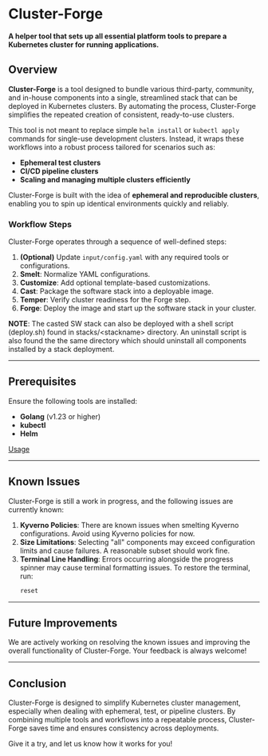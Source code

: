 # Cluster-Forge

**A helper tool that sets up all essential platform tools to prepare a Kubernetes cluster for running applications.**

## Overview

**Cluster-Forge** is a tool designed to bundle various third-party, community, and in-house components into a single, streamlined stack that can be deployed in Kubernetes clusters. By automating the process, Cluster-Forge simplifies the repeated creation of consistent, ready-to-use clusters.

This tool is not meant to replace simple `helm install` or `kubectl apply` commands for single-use development clusters. Instead, it wraps these workflows into a robust process tailored for scenarios such as:

- **Ephemeral test clusters**  
- **CI/CD pipeline clusters**  
- **Scaling and managing multiple clusters efficiently**

Cluster-Forge is built with the idea of **ephemeral and reproducible clusters**, enabling you to spin up identical environments quickly and reliably.

### Workflow Steps

Cluster-Forge operates through a sequence of well-defined steps:

1. **(Optional)** Update `input/config.yaml` with any required tools or configurations.  
2. **Smelt**: Normalize YAML configurations.  
3. **Customize**: Add optional template-based customizations.  
4. **Cast**: Package the software stack into a deployable image.  
5. **Temper**: Verify cluster readiness for the Forge step.  
6. **Forge**: Deploy the image and start up the software stack in your cluster.  

**NOTE**: The casted SW stack can also be deployed with a shell script (deploy.sh) found in stacks/\<stackname\> directory.
An uninstall script is also found the the same directory which should uninstall all components installed by a stack deployment. 

---

## Prerequisites

Ensure the following tools are installed:

- **Golang** (v1.23 or higher)  
- **kubectl**  
- **Helm**  



[Usage](docs/usage.md)


---



## Known Issues

Cluster-Forge is still a work in progress, and the following issues are currently known:

1. **Kyverno Policies**: There are known issues when smelting Kyverno configurations. Avoid using Kyverno policies for now.  
2. **Size Limitations**: Selecting "all" components may exceed configuration limits and cause failures. A reasonable subset should work fine.  
3. **Terminal Line Handling**: Errors occurring alongside the progress spinner may cause terminal formatting issues. To restore the terminal, run:  
   ```sh
   reset
   ```

---

## Future Improvements

We are actively working on resolving the known issues and improving the overall functionality of Cluster-Forge. Your feedback is always welcome!

---

## Conclusion

Cluster-Forge is designed to simplify Kubernetes cluster management, especially when dealing with ephemeral, test, or pipeline clusters. By combining multiple tools and workflows into a repeatable process, Cluster-Forge saves time and ensures consistency across deployments.

Give it a try, and let us know how it works for you!
